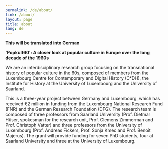 ```yaml
---
permalink: /de/about/
link: /about/
layout: page
title: about
lang: de
---
```

**This will be translated into German**

**'Popkult60': A closer look at popular culture in Europe over the long decade of the 1960s**

We are an interdisciplinary research group focusing on the transnational history of popular culture in the 60s, composed of members from the Luxembourg Centre for Contemporary and Digital History (C²DH), the Institute for History at the University of Luxembourg and the University of Saarland.

This is a three-year project between Germany and Luxembourg, which has received €2 million in funding from the Luxembourg National Research Fund (FNR) and the German Research Foundation (DFG). The research team is composed of three professors from Saarland University (Prof. Dietmar Hüser, spokesman for the research unit, Prof. Clemens Zimmerman and Prof. Christoph Vatter) and three professors from the University of Luxembourg (Prof. Andreas Fickers, Prof. Sonja Kmec and Prof. Benoît Majerus). The grant will provide funding for seven PhD students, four at Saarland University and three at the University of Luxembourg.
